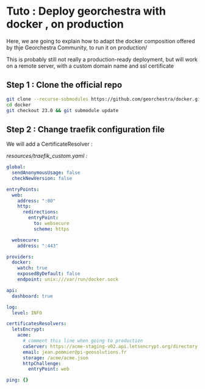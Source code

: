 # **Tuto :** Deploy georchestra with docker , on production 

Here, we are going to explain how to adapt the docker composition offered by thje Georchestra Community, to run it on production/ 

This is probably still not really a production-ready deployment, but will work on a remote server, with a custom domain name and ssl certificate 

## **Step 1 :** Clone the official repo

```bash
git clone --recurse-submodules https://github.com/georchestra/docker.git
cd docker
git checkout 23.0 && git submodule update
```

## **Step 2 :** Change traefik configuration file 

We will add a CertificateResolver :

*resources/traefik_custom.yaml :*
```yaml
global: 
  sendAnonymousUsage: false
  checkNewVersion: false

entryPoints:
  web:
    address: ":80"
    http:
      redirections:
        entryPoint:
          to: websecure
          scheme: https

  websecure:
    address: ":443"

providers:
  docker:
    watch: true
    exposedByDefault: false
    endpoint: unix:///var/run/docker.sock

api:
  dashboard: true

log:
  level: INFO

certificatesResolvers:
  letsEncrypt:
    acme:
      # comment this line when going to production
      caServer: https://acme-staging-v02.api.letsencrypt.org/directory
      email: jean.pommier@pi-geosolutions.fr
      storage: /acme/acme.json
      httpChallenge:
        entryPoint: web

ping: {}
```